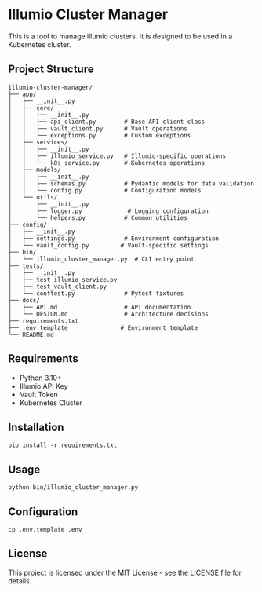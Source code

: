 # Illumio Cluster Manager
This is a tool to manage illumio clusters. It is designed to be used in a Kubernetes cluster.

## Project Structure
```
illumio-cluster-manager/
├── app/
│   ├── __init__.py
│   ├── core/
│   │   ├── __init__.py
│   │   ├── api_client.py        # Base API client class
│   │   ├── vault_client.py      # Vault operations
│   │   └── exceptions.py        # Custom exceptions
│   ├── services/
│   │   ├── __init__.py
│   │   ├── illumio_service.py   # Illumio-specific operations
│   │   └── k8s_service.py       # Kubernetes operations
│   ├── models/
│   │   ├── __init__.py
│   │   ├── schemas.py           # Pydantic models for data validation
│   │   └── config.py            # Configuration models
│   └── utils/
│       ├── __init__.py
│       ├── logger.py             # Logging configuration
│       └── helpers.py           # Common utilities
├── config/
│   ├── __init__.py
│   ├── settings.py              # Environment configuration
│   └── vault_config.py         # Vault-specific settings
├── bin/
│   └── illumio_cluster_manager.py  # CLI entry point
├── tests/
│   ├── __init__.py
│   ├── test_illumio_service.py
│   ├── test_vault_client.py
│   └── conftest.py              # Pytest fixtures
├── docs/
│   ├── API.md                   # API documentation
│   └── DESIGN.md                # Architecture decisions
├── requirements.txt
├── .env.template               # Environment template
└── README.md
```

## Requirements
- Python 3.10+
- Illumio API Key
- Vault Token
- Kubernetes Cluster

## Installation

```
pip install -r requirements.txt
```

## Usage

```
python bin/illumio_cluster_manager.py
```

## Configuration

```
cp .env.template .env
```

## License

This project is licensed under the MIT License - see the LICENSE file for details.

